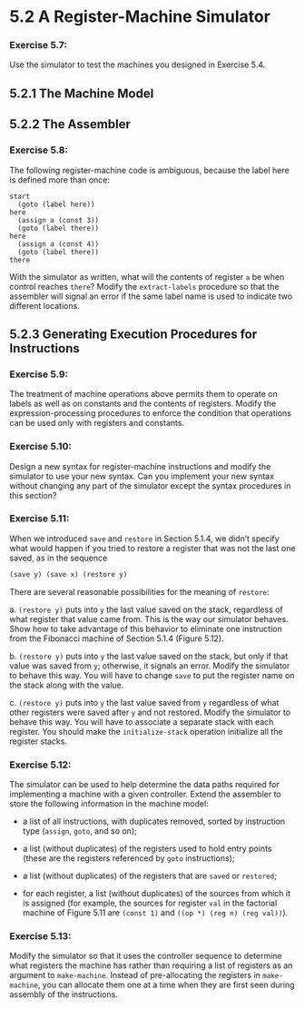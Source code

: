 # 5.2 A Register-Machine Simulator

### Exercise 5.7:

Use the simulator to test the machines you designed in Exercise 5.4.

## 5.2.1 The Machine Model

## 5.2.2 The Assembler

### Exercise 5.8:

The following register-machine code is ambiguous, because the label here is defined more than once:

```
start
  (goto (label here))
here
  (assign a (const 3))
  (goto (label there))
here
  (assign a (const 4))
  (goto (label there))
there
```

With the simulator as written, what will the contents of register `a` be when control reaches `there`? Modify the `extract-labels` procedure so that the assembler will signal an error if the same label name is used to indicate two different locations.

## 5.2.3 Generating Execution Procedures for Instructions

### Exercise 5.9:

The treatment of machine operations above permits them to operate on labels as well as on constants and the contents of registers. Modify the expression-processing procedures to enforce the condition that operations can be used only with registers and constants.

### Exercise 5.10:

Design a new syntax for register-machine instructions and modify the simulator to use your new syntax. Can you implement your new syntax without changing any part of the simulator except the syntax procedures in this section?

### Exercise 5.11:

When we introduced `save` and `restore` in Section 5.1.4, we didn’t specify what would happen if you tried to restore a register that was not the last one saved, as in the sequence

```scheme
(save y) (save x) (restore y)
```

There are several reasonable possibilities for the meaning of `restore`:

a. `(restore y)` puts into `y` the last value saved on the stack, regardless of what register that value came from. This is the way our simulator behaves. Show how to take advantage of this behavior to eliminate one instruction from the Fibonacci machine of Section 5.1.4 (Figure 5.12).

b. `(restore y)` puts into `y` the last value saved on the stack, but only if that value was saved from `y`; otherwise, it signals an error. Modify the simulator to behave this way. You will have to change `save` to put the register name on the stack along with the value.

c. `(restore y)` puts into `y` the last value saved from `y` regardless of what other registers were saved after `y` and not restored. Modify the simulator to behave this way. You will have to associate a separate stack with each register. You should make the `initialize-stack` operation initialize all the register stacks.

### Exercise 5.12:

The simulator can be used to help determine the data paths required for implementing a machine with a given controller. Extend the assembler to store the following information in the machine model:

- a list of all instructions, with duplicates removed, sorted by instruction type (`assign`, `goto`, and so on);

- a list (without duplicates) of the registers used to hold entry points (these are the registers referenced by `goto` instructions);

- a list (without duplicates) of the registers that are `saved` or `restored`;

- for each register, a list (without duplicates) of the sources from which it is assigned (for example, the sources for register `val` in the factorial machine of Figure 5.11 are `(const 1)` and `((op *) (reg n) (reg val))`).

### Exercise 5.13:

Modify the simulator so that it uses the controller sequence to determine what registers the machine has rather than requiring a list of registers as an argument to `make-machine`. Instead of pre-allocating the registers in `make-machine`, you can allocate them one at a time when they are first seen during assembly of the instructions.
